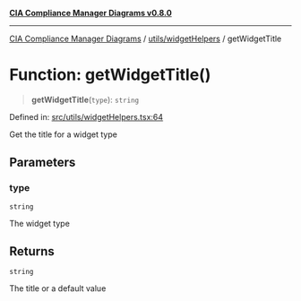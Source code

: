 [**CIA Compliance Manager Diagrams v0.8.0**](../../../README.md)

***

[CIA Compliance Manager Diagrams](../../../modules.md) / [utils/widgetHelpers](../README.md) / getWidgetTitle

# Function: getWidgetTitle()

> **getWidgetTitle**(`type`): `string`

Defined in: [src/utils/widgetHelpers.tsx:64](https://github.com/Hack23/cia-compliance-manager/blob/9d71808d079d754f4b85858b6e4ea1bff990b076/src/utils/widgetHelpers.tsx#L64)

Get the title for a widget type

## Parameters

### type

`string`

The widget type

## Returns

`string`

The title or a default value
